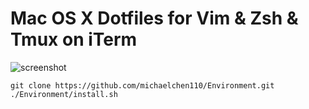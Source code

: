 # Mac OS X Dotfiles for Vim & Zsh & Tmux on iTerm

![screenshot](https://user-images.githubusercontent.com/4122766/28754588-f09c61d8-757a-11e7-876d-7ff33535d57f.png)

```
git clone https://github.com/michaelchen110/Environment.git
./Environment/install.sh
```
